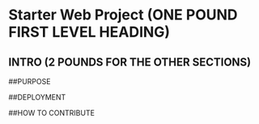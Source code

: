 # Starter Web Project (ONE POUND FIRST LEVEL HEADING)

## INTRO (2 POUNDS FOR THE OTHER SECTIONS)

##PURPOSE

##DEPLOYMENT

##HOW TO CONTRIBUTE

